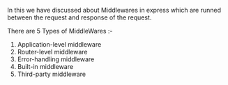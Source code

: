 In this we have discussed about Middlewares in express which are runned between the request and response of the request.

There are 5 Types of MiddleWares :-

1. Application-level middleware
2. Router-level middleware
3. Error-handling middleware
4. Built-in middleware
5. Third-party middleware
